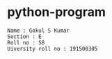 # python-program
```
Name : Gokul S Kumar
Section : E
Roll no : 58
Uiversity roll no : 191500305
```
